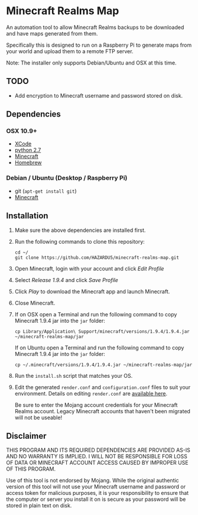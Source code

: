 Minecraft Realms Map
====================

An automation tool to allow Minecraft Realms backups to be downloaded and have maps generated from them.

Specifically this is designed to run on a Raspberry Pi to generate maps from your world and upload them to a remote
FTP server.

Note: The installer only supports Debian/Ubuntu and OSX at this time.

## TODO

*   Add encryption to Minecraft username and password stored on disk.

## Dependencies

### OSX 10.9+

*   [XCode](https://itunes.apple.com/nz/app/xcode/id497799835)
*   [python 2.7](https://www.python.org/downloads/mac-osx/)
*   [Minecraft](https://minecraft.net/en/)
*   [Homebrew](http://brew.sh/)

### Debian / Ubuntu (Desktop / Raspberry Pi)

*   git (`apt-get install git`)
*   [Minecraft](https://minecraft.net/en/)

## Installation

1)  Make sure the above dependencies are installed first.

2)  Run the following commands to clone this repository:

    ```
    cd ~/
    git clone https://github.com/HAZARDU5/minecraft-realms-map.git
    ```

3)  Open Minecraft, login with your account and click *Edit Profile*

4)  Select *Release 1.9.4* and click *Save Profile*

5)  Click *Play* to download the Minecraft app and launch Minecraft.

6)  Close Minecraft.

7)  If on OSX open a Terminal and run the following command to copy Minecraft 1.9.4 jar into the `jar` folder:

    ```
    cp Library/Application\ Support/minecraft/versions/1.9.4/1.9.4.jar ~/minecraft-realms-map/jar
    ```

    If on Ubuntu open a Terminal and run the following command to copy Minecraft 1.9.4 jar into the `jar` folder:

    ```
    cp ~/.minecraft/versions/1.9.4/1.9.4.jar ~/minecraft-realms-map/jar
    ```

8)  Run the `install.sh` script that matches your OS.

9)  Edit the generated `render.conf` and `configuration.conf` files to suit your environment. Details on editing
    `render.conf` are [available here](https://docs.mapcrafter.org/builds/stable/configuration.html).

    Be sure to enter the Mojang account credentials for your Minecraft Realms account. Legacy Minecraft accounts that
    haven't been migrated will not be useable!

## Disclaimer

THIS PROGRAM AND ITS REQUIRED DEPENDENCIES ARE PROVIDED AS-IS AND NO WARRANTY IS IMPLIED. I WILL NOT BE RESPONSIBLE FOR
LOSS OF DATA OR MINECRAFT ACCOUNT ACCESS CAUSED BY IMPROPER USE OF THIS PROGRAM.

Use of this tool is not endorsed by Mojang. While the original authentic version of this tool will not use your
Minecraft username and password or access token for malicious purposes, it is your responsibility to ensure that the
computer or server you install it on is secure as your password will be stored in plain text on disk.